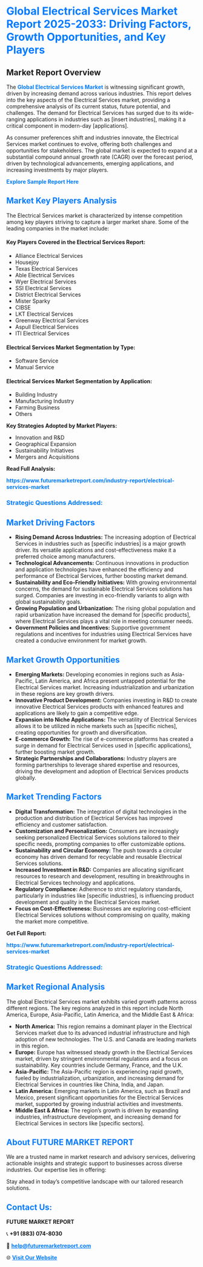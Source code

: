 <h1 style="color: #007BFF;">Global Electrical Services Market Report 2025-2033: Driving Factors, Growth Opportunities, and Key Players</h1>

<section id="overview">
<h2>Market Report Overview</h2>
<p>The <a href="https://www.futuremarketreport.com/industry-report/electrical-services-market" style="color: #007BFF; text-decoration: none;"><strong>Global Electrical Services Market</strong></a> is witnessing significant growth, driven by increasing demand across various industries. This report delves into the key aspects of the Electrical Services market, providing a comprehensive analysis of its current status, future potential, and challenges. The demand for Electrical Services has surged due to its wide-ranging applications in industries such as [insert industries], making it a critical component in modern-day [applications].</p>
<p>As consumer preferences shift and industries innovate, the Electrical Services market continues to evolve, offering both challenges and opportunities for stakeholders. The global market is expected to expand at a substantial compound annual growth rate (CAGR) over the forecast period, driven by technological advancements, emerging applications, and increasing investments by major players.</p>
</section>

<section id="overview">
<p><a href="https://www.futuremarketreport.com/request-sample/reportId=52104" style="color: #007BFF; text-decoration: none;"><strong>Explore Sample Report Here</strong></a></p>
</section>

<section id="key-players">
<h2 style="color: #007BFF;">Market Key Players Analysis</h2>
<p>The Electrical Services market is characterized by intense competition among key players striving to capture a larger market share. Some of the leading companies in the market include:</p>
<h4>Key Players Covered in the Electrical Services Report:</h4>
<ul><li>Alliance Electrical Services</li><li>Housejoy</li><li>Texas Electrical Services</li><li>Able Electrical Services</li><li>Wyer Electrical Services</li><li>SSI Electrical Services</li><li>District Electrical Services</li><li>Mister Sparky</li><li>CIBSE</li><li>LKT Electrical Services</li><li>Greenway Electrical Services</li><li>Aspull Electrical Services</li><li>ITI Electrical Services</li></ul>
<h4>Electrical Services Market Segmentation by Type:</h4>
<ul><li>Software Service</li><li>Manual Service</li></ul>

<h4>Electrical Services Market Segmentation by Application:</h4>
<ul><li>Building Industry</li><li>Manufacturing Industry</li><li>Farming Business</li><li>Others</li></ul>
<p><strong>Key Strategies Adopted by Market Players:</strong></p>
<ul>
<li>Innovation and R&D</li>
<li>Geographical Expansion</li>
<li>Sustainability Initiatives</li>
<li>Mergers and Acquisitions</li>
</ul>
</section>

<section>
<p><strong>Read Full Analysis: </strong></p><a href="https://www.futuremarketreport.com/industry-report/electrical-services-market" style="color: #007BFF; text-decoration: none;"><strong>https://www.futuremarketreport.com/industry-report/electrical-services-market</strong></a>
<h3 style="color: #007BFF;">Strategic Questions Addressed:</h3>
</section>

<section id="driving-factors">
<h2 style="color: #007BFF;">Market Driving Factors</h2>
<ul>
<li><strong>Rising Demand Across Industries:</strong> The increasing adoption of Electrical Services in industries such as [specific industries] is a major growth driver. Its versatile applications and cost-effectiveness make it a preferred choice among manufacturers.</li>
<li><strong>Technological Advancements:</strong> Continuous innovations in production and application technologies have enhanced the efficiency and performance of Electrical Services, further boosting market demand.</li>
<li><strong>Sustainability and Eco-Friendly Initiatives:</strong> With growing environmental concerns, the demand for sustainable Electrical Services solutions has surged. Companies are investing in eco-friendly variants to align with global sustainability goals.</li>
<li><strong>Growing Population and Urbanization:</strong> The rising global population and rapid urbanization have increased the demand for [specific products], where Electrical Services plays a vital role in meeting consumer needs.</li>
<li><strong>Government Policies and Incentives:</strong> Supportive government regulations and incentives for industries using Electrical Services have created a conducive environment for market growth.</li>
</ul>
</section>

<section id="growth-opportunities">
<h2 style="color: #007BFF;">Market Growth Opportunities</h2>
<ul>
<li><strong>Emerging Markets:</strong> Developing economies in regions such as Asia-Pacific, Latin America, and Africa present untapped potential for the Electrical Services market. Increasing industrialization and urbanization in these regions are key growth drivers.</li>
<li><strong>Innovative Product Development:</strong> Companies investing in R&D to create innovative Electrical Services products with enhanced features and applications are likely to gain a competitive edge.</li>
<li><strong>Expansion into Niche Applications:</strong> The versatility of Electrical Services allows it to be utilized in niche markets such as [specific niches], creating opportunities for growth and diversification.</li>
<li><strong>E-commerce Growth:</strong> The rise of e-commerce platforms has created a surge in demand for Electrical Services used in [specific applications], further boosting market growth.</li>
<li><strong>Strategic Partnerships and Collaborations:</strong> Industry players are forming partnerships to leverage shared expertise and resources, driving the development and adoption of Electrical Services products globally.</li>
</ul>
</section>

<section id="trending-factors">
<h2 style="color: #007BFF;">Market Trending Factors</h2>
<ul>
<li><strong>Digital Transformation:</strong> The integration of digital technologies in the production and distribution of Electrical Services has improved efficiency and customer satisfaction.</li>
<li><strong>Customization and Personalization:</strong> Consumers are increasingly seeking personalized Electrical Services solutions tailored to their specific needs, prompting companies to offer customizable options.</li>
<li><strong>Sustainability and Circular Economy:</strong> The push towards a circular economy has driven demand for recyclable and reusable Electrical Services solutions.</li>
<li><strong>Increased Investment in R&D:</strong> Companies are allocating significant resources to research and development, resulting in breakthroughs in Electrical Services technology and applications.</li>
<li><strong>Regulatory Compliance:</strong> Adherence to strict regulatory standards, particularly in industries like [specific industries], is influencing product development and quality in the Electrical Services market.</li>
<li><strong>Focus on Cost-Effectiveness:</strong> Businesses are exploring cost-efficient Electrical Services solutions without compromising on quality, making the market more competitive.</li>
</ul>
</section>

<section>
<p><strong>Get Full Report: </strong></p><a href="https://www.futuremarketreport.com/industry-report/electrical-services-market" style="color: #007BFF; text-decoration: none;"><strong>https://www.futuremarketreport.com/industry-report/electrical-services-market</strong></a>
<h3 style="color: #007BFF;">Strategic Questions Addressed:</h3>
</section>


<section id="regional-analysis">
<h2 style="color: #007BFF;">Market Regional Analysis</h2>
<p>The global Electrical Services market exhibits varied growth patterns across different regions. The key regions analyzed in this report include North America, Europe, Asia-Pacific, Latin America, and the Middle East & Africa:</p>
<ul>
<li><strong>North America:</strong> This region remains a dominant player in the Electrical Services market due to its advanced industrial infrastructure and high adoption of new technologies. The U.S. and Canada are leading markets in this region.</li>
<li><strong>Europe:</strong> Europe has witnessed steady growth in the Electrical Services market, driven by stringent environmental regulations and a focus on sustainability. Key countries include Germany, France, and the U.K.</li>
<li><strong>Asia-Pacific:</strong> The Asia-Pacific region is experiencing rapid growth, fueled by industrialization, urbanization, and increasing demand for Electrical Services in countries like China, India, and Japan.</li>
<li><strong>Latin America:</strong> Emerging markets in Latin America, such as Brazil and Mexico, present significant opportunities for the Electrical Services market, supported by growing industrial activities and investments.</li>
<li><strong>Middle East & Africa:</strong> The region’s growth is driven by expanding industries, infrastructure development, and increasing demand for Electrical Services in sectors like [specific sectors].</li>
</ul>
</section>

<footer>
<h2 style="color: #007BFF;">About FUTURE MARKET REPORT</h2>
<p>We are a trusted name in market research and advisory services, delivering actionable insights and strategic support to businesses across diverse industries. Our expertise lies in offering:</p>

<p>Stay ahead in today’s competitive landscape with our tailored research solutions.</p>

<h2 style="color: #007BFF;">Contact Us:</h2>
<p><strong>FUTURE MARKET REPORT</strong></p>
<p>📞 <strong>+91 (883) 074-8030</strong></p>
<p>📧 <strong><a href="mailto:help@futuremarketreport.com" style="color: #007BFF;">help@futuremarketreport.com</a></strong></p>
<p>🌐 <strong><a href="https://www.futuremarketreport.com/" style="color: #007BFF;">Visit Our Website</a></strong></p>
</footer>